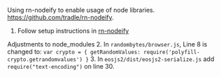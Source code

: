 Using rn-nodeify to enable usage of node libraries. https://github.com/tradle/rn-nodeify.

1. Follow setup instructions in [rn-nodeify](https://github.com/tradle/rn-nodeify)

Adjustments to node_modules
2. In `randombytes/browser.js`, Line 8 is changed to:
`var crypto = { getRandomValues: require('polyfill-crypto.getrandomvalues') }`
3. In `eosjs2/dist/eosjs2-serialize.js` add `require("text-encoding")` on line 30.


